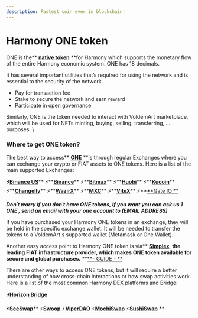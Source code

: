 ```yaml
---
description: Fastest coin ever in blockchain!
---
```


# Harmony ONE token

ONE is the** **[**native token**](https://docs.harmony.one/home/general/technology/tokenomics#one-token)** **for Harmony which supports the monetary flow of the entire Harmony economic system. ONE has 18 decimals.

It has several important utilities that’s required for using the network and is essential to the security of the network.

* Pay for transaction fee
* Stake to secure the network and earn reward
* Participate in open governance

Similarly, ONE is the token needed to interact with VoldemArt marketplace, which will be used for NFTs minting, buying, selling, transferring, …purposes. \


### **Where to get ONE token?**

The best way to access** **[**ONE**](https://www.coingecko.com/en/coins/harmony)** **is through regular Exchanges where you can exchange your crypto or FIAT assets to ONE tokens. Here is a list of the main supported Exchanges:

**⚡️**[**Binance US**](https://www.binance.us/en/home)** ⚡️**[**Binance**](https://www.binance.com/es)** ⚡️**[**Bitmax**](https://bitmax.io)** ⚡️**[**Huobi**](https://www.huobi.com)** ⚡️**[**Kucoin**](https://www.kucoin.com)** ⚡️**[**Changelly**](https://changelly.com)**  ⚡️**[**WazirX**](https://wazirx.com)** ⚡️**[**MXC**](https://www.mxc.com)** ⚡️**[**ViteX**](https://vitex.net)** ⚡️**[**Gate IO  **](https://www.gate.io)

_**Don´t worry if you don´t have ONE tokens, if you want you can ask us 1 ONE , send an email with your  one account to (EMAIL ADDRESS)**_

If you have purchased your Harmony ONE tokens in an exchange, they will be held in the specific exchange wallet. It will be needed to transfer the tokens to a VoldemArt´s supported wallet (Metamask or One Wallet).&#x20;

Another easy access point to Harmony ONE token is via** **[**Simplex**](https://www.harmony.one/buy?crypto=one)**, **the leading FIAT infrastructure provider, which makes ONE token available for secure and global purchases.**  **[**- GUIDE - **](https://medium.com/harmony-one/harmony-partners-with-simplex-allowing-users-to-buy-one-tokens-with-fiat-b74885d13dad)

There are other ways to access ONE tokens, but it will require a better understanding of how cross-chain interactions or how swap activities work. Here is a list of the most common Harmony DEX platforms and Bridge:

**⚡**[**Horizon Bridge**](https://bridge.harmony.one)

**⚡**[**SeeSwap**](https://seeswap.one)**  ⚡**[**Swoop**](https://swoop.exchange)** ⚡**[**ViperDAO**](https://viper.exchange)** ⚡**[**MochiSwap**](https://one.mochiswap.io/#/swap)** ⚡**[**SushiSwap**](https://sushi.com)** **
